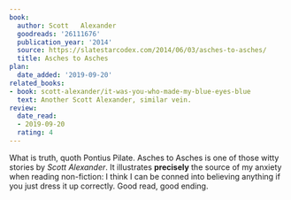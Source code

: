 ```yaml
---
book:
  author: Scott   Alexander
  goodreads: '26111676'
  publication_year: '2014'
  source: https://slatestarcodex.com/2014/06/03/asches-to-asches/
  title: Asches to Asches
plan:
  date_added: '2019-09-20'
related_books:
- book: scott-alexander/it-was-you-who-made-my-blue-eyes-blue
  text: Another Scott Alexander, similar vein.
review:
  date_read:
  - 2019-09-20
  rating: 4
---
```


What is truth, quoth Pontius Pilate.  Asches to Asches is one of those witty stories by *Scott Alexander*. It
illustrates **precisely** the source of my anxiety when reading non-fiction: I think I can be conned into believing
anything if you just dress it up correctly. Good read, good ending.
